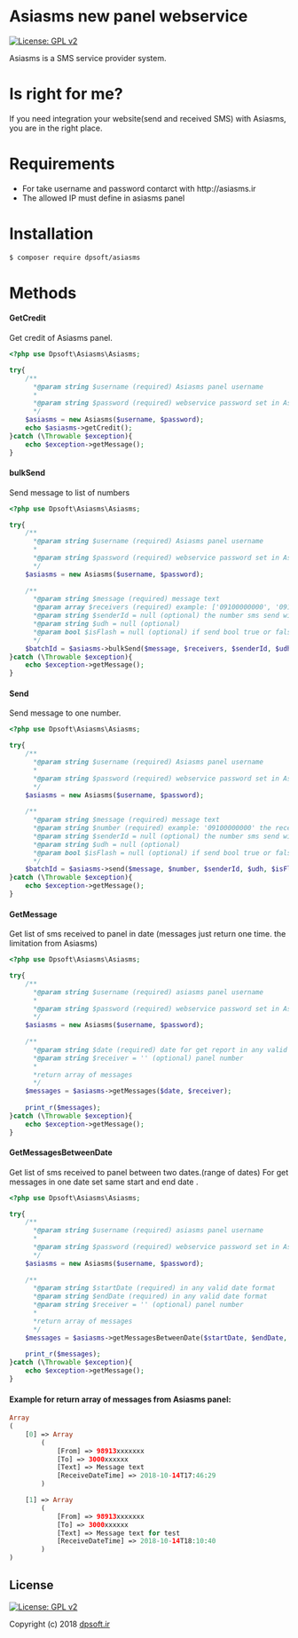 # Asiasms new panel webservice

[![License: GPL v2](https://img.shields.io/badge/License-GPL%20v2-blue.svg)](https://www.gnu.org/licenses/old-licenses/gpl-2.0.en.html)

Asiasms is a SMS service provider system.
# Is right for me?
If you need integration your website(send and received SMS) with Asiasms, you are in the right place.

# Requirements
<ul>
<li> For take username and password contarct with http://asiasms.ir</li>
<li> The allowed IP must define in asiasms panel</li>
</ul>

# Installation
``` bash
$ composer require dpsoft/asiasms
```

# Methods

#### GetCredit
Get credit of Asiasms panel.
```php
<?php use Dpsoft\Asiasms\Asiasms;

try{
    /**
      *@param string $username (required) Asiasms panel username 
      * 
      *@param string $password (required) webservice password set in Asiasms panel.
      */
    $asiasms = new Asiasms($username, $password);
    echo $asiasms->getCredit();
}catch (\Throwable $exception){
    echo $exception->getMessage();
}
```

#### bulkSend
Send message to list of numbers
```php
<?php use Dpsoft\Asiasms\Asiasms;

try{
    /**
      *@param string $username (required) Asiasms panel username 
      * 
      *@param string $password (required) webservice password set in Asiasms panel.
      */
    $asiasms = new Asiasms($username, $password);
    
    /**
      *@param string $message (required) message text
      *@param array $receivers (required) example: ['09100000000', '09111111111'] should be in 09xxxxxxx mask
      *@param string $senderId = null (optional) the number sms send with it(must exist in panel) default panel default number 
      *@param string $udh = null (optional)
      *@param bool $isFlash = null (optional) if send bool true or false the webservice not work
      */
    $batchId = $asiasms->bulkSend($message, $receivers, $senderId, $udh, $isFlash);
}catch (\Throwable $exception){
    echo $exception->getMessage();
}
```

#### Send
Send message to one number.
```php
<?php use Dpsoft\Asiasms\Asiasms;

try{
    /**
      *@param string $username (required) Asiasms panel username 
      * 
      *@param string $password (required) webservice password set in Asiasms panel.
      */
    $asiasms = new Asiasms($username, $password);
    
    /**
      *@param string $message (required) message text
      *@param string $number (required) example: '09100000000' the receiver number
      *@param string $senderId = null (optional) the number sms send with it(must exist in panel)
      *@param string $udh = null (optional)
      *@param bool $isFlash = null (optional) if send bool true or false the webservice not work
      */
    $batchId = $asiasms->send($message, $number, $senderId, $udh, $isFlash);
}catch (\Throwable $exception){
    echo $exception->getMessage();
}
```
#### GetMessage
Get list of sms received to panel in date (messages just return one time. the limitation from Asiasms)  

```php
<?php use Dpsoft\Asiasms\Asiasms;

try{
    /**
      *@param string $username (required) asiasms panel username 
      * 
      *@param string $password (required) webservice password set in Asiasms panel.
      */
    $asiasms = new Asiasms($username, $password);
    
    /**
      *@param string $date (required) date for get report in any valid date format
      *@param string $receiver = '' (optional) panel number
      *
      *return array of messages
      */
    $messages = $asiasms->getMessages($date, $receiver);
    
    print_r($messages);
}catch (\Throwable $exception){
    echo $exception->getMessage();
}
```

#### GetMessagesBetweenDate
Get list of sms received to panel between two dates.(range of dates)
For get messages in one date set same start and end date .
```php
<?php use Dpsoft\Asiasms\Asiasms;

try{
    /**
      *@param string $username (required) asiasms panel username 
      * 
      *@param string $password (required) webservice password set in Asiasms panel.
      */
    $asiasms = new Asiasms($username, $password);
    
    /**
      *@param string $startDate (required) in any valid date format
      *@param string $endDate (required) in any valid date format
      *@param string $receiver = '' (optional) panel number
      *
      *return array of messages
      */
    $messages = $asiasms->getMessagesBetweenDate($startDate, $endDate, $receiver);
    
    print_r($messages);
}catch (\Throwable $exception){
    echo $exception->getMessage();
}
```

#### Example for return array of messages from Asiasms panel:
```php
Array
(
    [0] => Array
        (
            [From] => 98913xxxxxxx
            [To] => 3000xxxxxx
            [Text] => Message text
            [ReceiveDateTime] => 2018-10-14T17:46:29
        )

    [1] => Array
        (
            [From] => 98913xxxxxxx
            [To] => 3000xxxxxx
            [Text] => Message text for test
            [ReceiveDateTime] => 2018-10-14T18:10:40
        )
)
```

## License

[![License: GPL v2](https://img.shields.io/badge/License-GPL%20v2-blue.svg)](https://www.gnu.org/licenses/old-licenses/gpl-2.0.en.html)

Copyright (c) 2018 [dpsoft.ir](https://dpsoft.ir)
